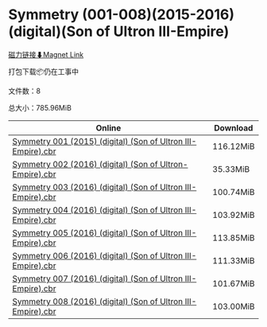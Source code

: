 # Symmetry (001-008)(2015-2016)(digital)(Son of Ultron III-Empire)

[磁力链接⬇Magnet Link](magnet:?xt=urn:btih:68bd9288a3be673c3286b138e84b52ca54d9417c&dn=Symmetry%20%28001-008%29%282015-2016%29%28digital%29%28Son%20of%20Ultron%20III-Empire%29)

打包下载📦仍在工事中

文件数：8

总大小：785.96MiB

Online | Download
--- | ---
[Symmetry 001 (2015) (digital) (Son of Ultron III-Empire).cbr](https://github.com/alicewish/markdown/blob/master/comic/Symmetry-001-2015-digital-Son-of-Ultron-III-Empire-cbr.md) | 116.12MiB
[Symmetry 002 (2016) (digital) (Son of Ultron-Empire).cbr](https://github.com/alicewish/markdown/blob/master/comic/Symmetry-002-2016-digital-Son-of-Ultron-Empire-cbr.md) | 35.33MiB
[Symmetry 003 (2016) (digital) (Son of Ultron III-Empire).cbr](https://github.com/alicewish/markdown/blob/master/comic/Symmetry-003-2016-digital-Son-of-Ultron-III-Empire-cbr.md) | 100.74MiB
[Symmetry 004 (2016) (digital) (Son of Ultron III-Empire).cbr](https://github.com/alicewish/markdown/blob/master/comic/Symmetry-004-2016-digital-Son-of-Ultron-III-Empire-cbr.md) | 103.92MiB
[Symmetry 005 (2016) (digital) (Son of Ultron III-Empire).cbr](https://github.com/alicewish/markdown/blob/master/comic/Symmetry-005-2016-digital-Son-of-Ultron-III-Empire-cbr.md) | 113.85MiB
[Symmetry 006 (2016) (digital) (Son of Ultron III-Empire).cbr](https://github.com/alicewish/markdown/blob/master/comic/Symmetry-006-2016-digital-Son-of-Ultron-III-Empire-cbr.md) | 111.33MiB
[Symmetry 007 (2016) (digital) (Son of Ultron III-Empire).cbr](https://github.com/alicewish/markdown/blob/master/comic/Symmetry-007-2016-digital-Son-of-Ultron-III-Empire-cbr.md) | 101.67MiB
[Symmetry 008 (2016) (digital) (Son of Ultron III-Empire).cbr](https://github.com/alicewish/markdown/blob/master/comic/Symmetry-008-2016-digital-Son-of-Ultron-III-Empire-cbr.md) | 103.00MiB